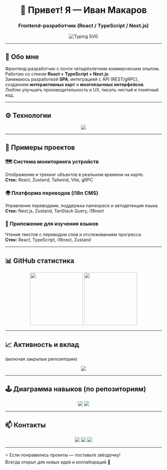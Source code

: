 <!-- Заголовок и приветствие -->
<h1 align="center">👋 Привет! Я — Иван Макаров</h1>
<h3 align="center">Frontend-разработчик (React / TypeScript / Next.js)</h3>

<p align="center">
  <img src="https://readme-typing-svg.demolab.com?font=Fira+Code&weight=500&size=22&pause=1000&color=36BCF7&center=true&vCenter=true&width=500&lines=Разрабатываю+современные+веб-приложения;Люблю+чистый+код+и+удобный+UI;Развиваюсь+каждый+день+🚀" alt="Typing SVG" />
</p>

---

## 🧠 Обо мне
Фронтенд-разработчик с почти четырёхлетним коммерческим опытом.  
Работаю со стеком **React + TypeScript + Next.js**.  
Занимаюсь разработкой **SPA**, интеграцией с API (REST/gRPC),  
созданием **интерактивных карт** и **многоязычных интерфейсов**.  
Люблю улучшать производительность и UX, писать чистый и понятный код.

---

## ⚙️ Технологии
<p align="center">
  <img src="https://skillicons.dev/icons?i=react,nextjs,typescript,javascript,redux,tailwind,vite,webpack,html,css,scss,docker,git" />
</p>

---

## 🚀 Примеры проектов

### 🗺️ Система мониторинга устройств
Отображение и трекинг объектов в реальном времени на карте.  
**Стек:** React, Zustand, Tailwind, Vite, gRPC  

### 🌍 Платформа переводов (i18n CMS)
Управление переводами, поддержка namespace и автодетекция языка.  
**Стек:** Next.js, Zustand, TanStack Query, i18next  

### 📖 Приложение для изучения языков
Чтение текстов с переводом слов и отслеживанием прогресса.  
**Стек:** React, TypeScript, i18next, Zustand  

---

## 📊 GitHub статистика

<p align="center">
  <img height="170" src="https://github-readme-stats.vercel.app/api?username=IvanMakarov&show_icons=true&theme=tokyonight&hide_border=true" />
  <img height="170" src="https://github-readme-stats.vercel.app/api/top-langs/?username=IvanMakarov&layout=compact&theme=tokyonight&hide_border=true" />
</p>

---

## 📈 Активность и вклад
(включая закрытые репозитории)

<p align="center">
  <img src="https://github-profile-summary-cards.vercel.app/api/cards/profile-details?username=IvanMakarov&theme=tokyonight" />
</p>

---

## 🕹️ Диаграмма навыков (по репозиториям)

<p align="center">
  <img src="https://github-profile-summary-cards.vercel.app/api/cards/repos-per-language?username=IvanMakarov&theme=tokyonight" />
  <img src="https://github-profile-summary-cards.vercel.app/api/cards/stats?username=IvanMakarov&theme=tokyonight" />
</p>

---

## 📫 Контакты

<p align="center">
  <a href="mailto:your.email@example.com"><img src="https://img.shields.io/badge/Email-blue?style=for-the-badge&logo=gmail&logoColor=white"/></a>
  <a href="https://t.me/your_nick"><img src="https://img.shields.io/badge/Telegram-2CA5E0?style=for-the-badge&logo=telegram&logoColor=white"/></a>
  <a href="https://github.com/IvanMakarov"><img src="https://img.shields.io/badge/GitHub-181717?style=for-the-badge&logo=github&logoColor=white"/></a>
</p>

---

⭐ Если понравились проекты — поставьте звёздочку!  
Всегда открыт для новых идей и коллабораций 🤝

